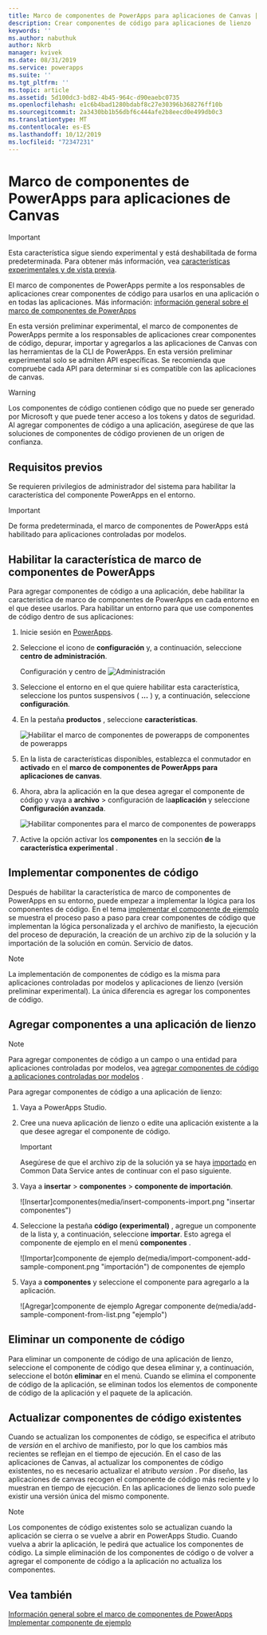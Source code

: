 ```yaml
---
title: Marco de componentes de PowerApps para aplicaciones de Canvas | Microsoft Docs
description: Crear componentes de código para aplicaciones de lienzo
keywords: ''
ms.author: nabuthuk
author: Nkrb
manager: kvivek
ms.date: 08/31/2019
ms.service: powerapps
ms.suite: ''
ms.tgt_pltfrm: ''
ms.topic: article
ms.assetid: 5d100dc3-bd82-4b45-964c-d90eaebc0735
ms.openlocfilehash: e1c6b4bad1280bdabf8c27e30396b368276ff10b
ms.sourcegitcommit: 2a3430bb1b56dbf6c444afe2b8eecd0e499db0c3
ms.translationtype: MT
ms.contentlocale: es-ES
ms.lasthandoff: 10/12/2019
ms.locfileid: "72347231"
---
```

# <a name="powerapps-component-framework-for-canvas-apps"></a>Marco de componentes de PowerApps para aplicaciones de Canvas

> [!IMPORTANT]
> Esta característica sigue siendo experimental y está deshabilitada de forma predeterminada. Para obtener más información, vea [características experimentales y de vista previa](../../maker/canvas-apps/working-with-experimental.md).

El marco de componentes de PowerApps permite a los responsables de aplicaciones crear componentes de código para usarlos en una aplicación o en todas las aplicaciones. Más información: [información general sobre el marco de componentes de PowerApps](overview.md) 

En esta versión preliminar experimental, el marco de componentes de PowerApps permite a los responsables de aplicaciones crear componentes de código, depurar, importar y agregarlos a las aplicaciones de Canvas con las herramientas de la CLI de PowerApps. En esta versión preliminar experimental solo se admiten API específicas. Se recomienda que compruebe cada API para determinar si es compatible con las aplicaciones de canvas. 

> [!WARNING]
> Los componentes de código contienen código que no puede ser generado por Microsoft y que puede tener acceso a los tokens y datos de seguridad. Al agregar componentes de código a una aplicación, asegúrese de que las soluciones de componentes de código provienen de un origen de confianza.

## <a name="prerequisites"></a>Requisitos previos

Se requieren privilegios de administrador del sistema para habilitar la característica del componente PowerApps en el entorno.

> [!IMPORTANT]
> De forma predeterminada, el marco de componentes de PowerApps está habilitado para aplicaciones controladas por modelos.

## <a name="enable-powerapps-component-framework-feature"></a>Habilitar la característica de marco de componentes de PowerApps

Para agregar componentes de código a una aplicación, debe habilitar la característica de marco de componentes de PowerApps en cada entorno en el que desee usarlos. Para habilitar un entorno para que use componentes de código dentro de sus aplicaciones:

1. Inicie sesión en [PowerApps](https://powerapps.microsoft.com/en-us/).

2. Seleccione el icono de **configuración** y, a continuación, seleccione **centro de administración**.
    
    Configuración y centro de ![Administración](media/select-admin-center-from-settings.png "configuración y centro de administración") 

3. Seleccione el entorno en el que quiere habilitar esta característica, seleccione los puntos suspensivos ( **...** ) y, a continuación, seleccione **configuración**.

4. En la pestaña **productos** , seleccione **características**.

   ![Habilitar el marco de componentes de powerapps](media/enable-pcf-feature.png "Habilitar el marco") de componentes de powerapps

5. En la lista de características disponibles, establezca el conmutador en **activado** en el **marco de componentes de PowerApps para aplicaciones de canvas**.

6. Ahora, abra la aplicación en la que desea agregar el componente de código y vaya a **archivo**  >  configuración de la**aplicación** y seleccione **Configuración avanzada**.

   ![Habilitar componentes para el marco de componentes de powerapps](media/enable-components-for-pcf.png "Habilitar componentes para el marco de componentes de powerapps")
   
7. Active la opción activar los **componentes** en la sección **de** la **característica experimental** .

## <a name="implementing-code-components"></a>Implementar componentes de código

Después de habilitar la característica de marco de componentes de PowerApps en su entorno, puede empezar a implementar la lógica para los componentes de código. En el tema [implementar el componente de ejemplo](implementing-controls-using-typescript.md) se muestra el proceso paso a paso para crear componentes de código que implementan la lógica personalizada y el archivo de manifiesto, la ejecución del proceso de depuración, la creación de un archivo zip de la solución y la importación de la solución en común. Servicio de datos.

> [!NOTE]
> La implementación de componentes de código es la misma para aplicaciones controladas por modelos y aplicaciones de lienzo (versión preliminar experimental). La única diferencia es agregar los componentes de código. 

## <a name="add-components-to-a-canvas-app"></a>Agregar componentes a una aplicación de lienzo

> [!NOTE]
> Para agregar componentes de código a un campo o una entidad para aplicaciones controladas por modelos, vea [agregar componentes de código a aplicaciones controladas por modelos](add-custom-controls-to-a-field-or-entity.md) .

Para agregar componentes de código a una aplicación de lienzo:

1. Vaya a PowerApps Studio.
2. Cree una nueva aplicación de lienzo o edite una aplicación existente a la que desee agregar el componente de código.

   > [!IMPORTANT]
   > Asegúrese de que el archivo zip de la solución ya se haya [importado](https://docs.microsoft.com/en-us/powerapps/maker/common-data-service/import-update-export-solutions) en Common Data Service antes de continuar con el paso siguiente.

3. Vaya a **insertar**  > **componentes**  > **componente de importación**. 
 
    ![Insertar]componentes(media/insert-components-import.png "insertar componentes")

4. Seleccione la pestaña **código (experimental)** , agregue un componente de la lista y, a continuación, seleccione **importar**. Esto agrega el componente de ejemplo en el menú **componentes** .

    ![Importar]componente de ejemplo de(media/import-component-add-sample-component.png "importación") de componentes de ejemplo

5. Vaya a **componentes** y seleccione el componente para agregarlo a la aplicación.

   ![Agregar]componente de ejemplo Agregar componente de(media/add-sample-component-from-list.png "ejemplo")

## <a name="delete-a-code-component"></a>Eliminar un componente de código 

Para eliminar un componente de código de una aplicación de lienzo, seleccione el componente de código que desea eliminar y, a continuación, seleccione el botón **eliminar** en el menú. Cuando se elimina el componente de código de la aplicación, se eliminan todos los elementos de componente de código de la aplicación y el paquete de la aplicación. 

## <a name="update-existing-code-components"></a>Actualizar componentes de código existentes

Cuando se actualizan los componentes de código, se especifica el atributo de *versión* en el archivo de manifiesto, por lo que los cambios más recientes se reflejan en el tiempo de ejecución. En el caso de las aplicaciones de Canvas, al actualizar los componentes de código existentes, no es necesario actualizar el atributo *version* . Por diseño, las aplicaciones de canvas recogen el componente de código más reciente y lo muestran en tiempo de ejecución. En las aplicaciones de lienzo solo puede existir una versión única del mismo componente.

> [!NOTE]
> Los componentes de código existentes solo se actualizan cuando la aplicación se cierra o se vuelve a abrir en PowerApps Studio. Cuando vuelva a abrir la aplicación, le pedirá que actualice los componentes de código. La simple eliminación de los componentes de código o de volver a agregar el componente de código a la aplicación no actualiza los componentes.

## <a name="see-also"></a>Vea también

[Información general sobre el marco de componentes de PowerApps](overview.md)<br/>
[Implementar componente de ejemplo](implementing-controls-using-typescript.md)

